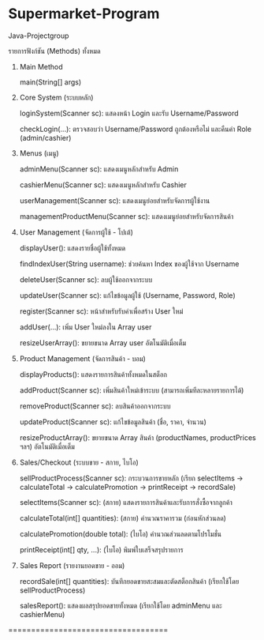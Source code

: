 # Supermarket-Program

Java-Projectgroup

รายการฟังก์ชัน (Methods) ทั้งหมด

1. Main Method
   
   main(String[] args)

2. Core System (ระบบหลัก)
   
   loginSystem(Scanner sc): แสดงหน้า Login และรับ Username/Password

   checkLogin(...): ตรวจสอบว่า Username/Password ถูกต้องหรือไม่ และคืนค่า Role (admin/cashier)

3. Menus (เมนู)
   
   adminMenu(Scanner sc): แสดงเมนูหลักสำหรับ Admin

   cashierMenu(Scanner sc): แสดงเมนูหลักสำหรับ Cashier

   userManagement(Scanner sc): แสดงเมนูย่อยสำหรับจัดการผู้ใช้งาน

   managementProductMenu(Scanner sc): แสดงเมนูย่อยสำหรับจัดการสินค้า

4. User Management (จัดการผู้ใช้ - โปเต้)
    
    displayUser(): แสดงรายชื่อผู้ใช้ทั้งหมด

    findIndexUser(String username): ช่วยค้นหา Index ของผู้ใช้จาก Username

    deleteUser(Scanner sc): ลบผู้ใช้ออกจากระบบ

    updateUser(Scanner sc): แก้ไขข้อมูลผู้ใช้ (Username, Password, Role)

    register(Scanner sc): หน้าสำหรับรับค่าเพื่อสร้าง User ใหม่

    addUser(...): เพิ่ม User ใหม่ลงใน Array user

    resizeUserArray(): ขยายขนาด Array user อัตโนมัติเมื่อเต็ม

5. Product Management (จัดการสินค้า - บอม)
    
    displayProducts(): แสดงรายการสินค้าทั้งหมดในสต็อก

    addProduct(Scanner sc): เพิ่มสินค้าใหม่เข้าระบบ (สามารถเพิ่มทีละหลายรายการได้)

    removeProduct(Scanner sc): ลบสินค้าออกจากระบบ

    updateProduct(Scanner sc): แก้ไขข้อมูลสินค้า (ชื่อ, ราคา, จำนวน)

    resizeProductArray(): ขยายขนาด Array สินค้า (productNames, productPrices ฯลฯ) อัตโนมัติเมื่อเต็ม

6. Sales/Checkout (ระบบขาย - สกาย, ไบโอ)
    
    sellProductProcess(Scanner sc): กระบวนการขายหลัก (เรียก selectItems -> calculateTotal -> calculatePromotion -> printReceipt -> recordSale)

    selectItems(Scanner sc): (สกาย) แสดงรายการสินค้าและรับการสั่งซื้อจากลูกค้า

    calculateTotal(int[] quantities): (สกาย) คำนวณราคารวม (ก่อนหักส่วนลด)

    calculatePromotion(double total): (ไบโอ) คำนวณส่วนลดตามโปรโมชั่น

    printReceipt(int[] qty, ...): (ไบโอ) พิมพ์ใบเสร็จสรุปรายการ

7. Sales Report (รายงานยอดขาย - ออม)
    
    recordSale(int[] quantities): บันทึกยอดขายสะสมและตัดสต็อกสินค้า (เรียกใช้โดย sellProductProcess)

    salesReport(): แสดงผลสรุปยอดขายทั้งหมด (เรียกใช้โดย adminMenu และ cashierMenu)

===================================
